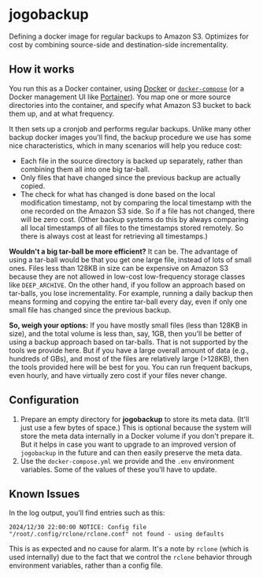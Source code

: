 # jogobackup
Defining a docker image for regular backups to Amazon S3. Optimizes
for cost by combining source-side and destination-side incrementality.

## How it works
You run this as a Docker container, using
[Docker](https://docs.docker.com/) or
[`docker-compose`](https://docs.docker.com/compose/) (or a Docker
management UI like [Portainer](https://www.portainer.io/)). You map
one or more source directories into the container, and specify what
Amazon S3 bucket to back them up, and at what frequency.

It then sets up a cronjob and performs regular backups. Unlike many
other backup docker images you'll find, the backup procedure we use
has some nice characteristics, which in many scenarios will help you
reduce cost:

* Each file in the source directory is backed up separately, rather
  than combining them all into one big tar-ball.
* Only files that have changed since the previous backup are actually
  copied.
* The check for what has changed is done based on the local
  modification timestamp, not by comparing the local timestamp with
  the one recorded on the Amazon S3 side. So if a file has not
  changed, there will be zero cost. (Other backup systems do this by
  always comparing all local timestamps of all files to the timestamps
  stored remotely. So there is always cost at least for retrieving all
  timestamps.)

**Wouldn't a big tar-ball be more efficient?** It can be. The
advantage of using a tar-ball would be that you get one large file,
instead of lots of small ones. Files less than 128KB in size can be
expensive on Amazon S3 because they are not allowed in low-cost
low-frequency storage classes like `DEEP_ARCHIVE`. On the other hand,
if you follow an approach based on tar-balls, you lose
incrementality. For example, running a daily backup then means forming
and copying the entire tar-ball every day, even if only one small file
has changed since the previous backup.

**So, weigh your options:** If you have mostly small files (less than
128KB in size), and the total volume is less than, say, 1GB, then
you'll be better of using a backup approach based on tar-balls. That
is not supported by the tools we provide here. But if you have a large
overall amount of data (e.g., hundreds of GBs), and most of the files
are relatively large (>128KB), then the tools provided here will be
best for you. You can run frequent backups, even hourly, and have
virtually zero cost if your files never change.

## Configuration

1. Prepare an empty directory for **jogobackup** to store its meta
   data. (It'll just use a few bytes of space.) This is optional
   because the system will store the meta data internally in a Docker
   volume if you don't prepare it. But it helps in case you want to
   upgrade to an improved version of `jogobackup` in the future and
   can then easily preserve the meta data.
1. Use the `docker-compose.yml` we provide and the `.env` environment
   variables. Some of the values of these you'll have to update.

## Known Issues
In the log output, you'll find entries such as this:

    2024/12/30 22:00:00 NOTICE: Config file "/root/.config/rclone/rclone.conf" not found - using defaults

This is as expected and no cause for alarm. It's a note by `rclone`
(which is used internally) due to the fact that we control the
`rclone` behavior through environment variables, rather than a config
file.
